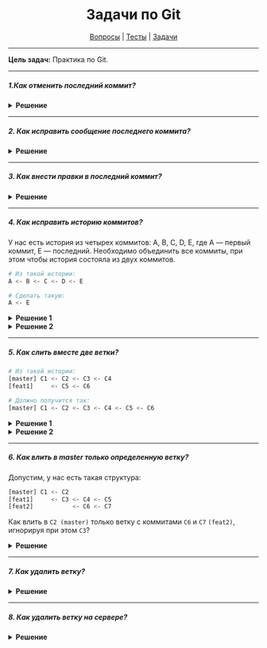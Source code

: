 <div align="center">

# Задачи по Git

[Вопросы](https://github.com/dollaween/javascript-questions)
|
[Тесты](https://github.com/dollaween/javascript-tests)
|
[Задачи](https://github.com/dollaween/javascript-tasks)

</div>

---

**Цель задач:** Практика по Git.

---

##### 1.Как отменить последний коммит?

<details><summary><b>Решение</b></summary>
<p>

```bash
git commit -m 'Commit with mistake'   # допустим, мы сделали такой коммит с ошибкой
git reset HEAD~
# [отредактировать файлы, по необходимости]
git add .
git commit -c ORIG_HEAD               # используем предыдущее сообщение коммита
```

</p>
</details>

---

##### 2. Как исправить сообщение последнего коммита?

<details><summary><b>Решение</b></summary>
<p>

```bash
git commit --amend
```

</p>
</details>

---

##### 3. Как внести правки в последний коммит?

<details><summary><b>Решение</b></summary>
<p>

```bash
# [сделать правки]
git commit --amend

# если сообщение коммита менять не нужно, то:
git commit --amend --no-edit
```

</p>
</details>

---

##### 4. Как исправить историю коммитов?
У нас есть история из четырех коммитов: A, B, C, D, E, где A — первый коммит, E — последний. Необходимо объединить все коммиты, при этом чтобы история состояла из двух коммитов.

```bash
# Из такой истории:
A <- B <- C <- D <- E

# Сделать такую:
A <- E
```

<details><summary><b>Решение 1</b></summary>
<p>

```bash
git reset --soft HEAD~n
# [принять изменения, сделать коммит]
# при отправке изменений на сервер понадобится использовать флаг --force:
git push --force
```

</p>
</details>

<details><summary><b>Решение 2</b></summary>
<p>

```bash
git reset $(git merge-base branchFrom currentBranch)
# [принять изменения, сделать коммит]
# при отправке изменений на сервер понадобится использовать флаг --force:
git push --force
```

</p>
</details>

---


##### 5. Как слить вместе две ветки?

```bash
# Из такой истории:
[master] C1 <- C2 <- C3 <- C4
[feat1]     <- C5 <- C6

# Должно получится так:
[master] C1 <- C2 <- C3 <- C4 <- C5 <- C6
```

<details><summary><b>Решение 1</b></summary>
<p>

```bash
git checkout master
git merge feat1
# [решаем конфликты]
```

</p>
</details>

<details><summary><b>Решение 2</b></summary>
<p>

```bash
git rebase master feat1
# [решаем конфликты]
# после успешного слияния переходим на master
git checkout master
# и методом перемотки передвигаем указатель на последний коммит
git merge feat1
```

</p>
</details>

---

##### 6. Как влить в master только определенную ветку?
Допустим, у нас есть такая структура:

```bash
[master] C1 <- C2
[feat1]     <- C3 <- C4 <- C5
[feat2]           <- C6 <- C7
```
Как влить в `C2 (master)` только ветку с коммитами `C6` и `C7` `(feat2)`, игнорируя при этом `C3`?

<details><summary><b>Решение</b></summary>
<p>

```bash
git rebase --onto master feat2
# после переключаемся на master
git checkout master
# и делаем перемотку указателя
git merge feat2
```

</p>
</details>

---

##### 7. Как удалить ветку?

<details><summary><b>Решение</b></summary>
<p>

```bash
git branch -d <branch>
git branch -d feat1
```

</p>
</details>

---

##### 8. Как удалить ветку на сервере?

<details><summary><b>Решение</b></summary>
<p>

```bash
git push <remote> --delete <branch>
git push origin --delete feat1
```

</p>
</details>
